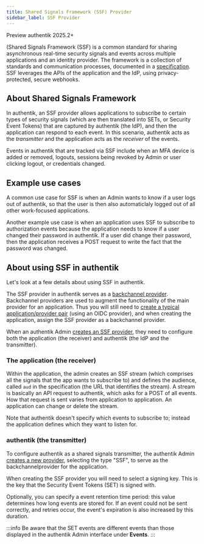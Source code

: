 ```yaml
---
title: Shared Signals Framework (SSF) Provider
sidebar_label: SSF Provider
---
```


<span class="badge badge--preview">Preview</span>
<span class="badge badge--version">authentik 2025.2+</span>
&nbsp;

 (Shared Signals Framework (SSF) is a common standard for sharing asynchronous real-time security signals and events across multiple applications and an identity provider. The framework is a collection of standards and communication processes, documented in a [specification](https://openid.net/specs/openid-sharedsignals-framework-1_0-ID3.html). SSF leverages the APIs of the application and the IdP, using privacy-protected, secure webhooks.

## About Shared Signals Framework

In authentik, an SSF provider allows applications to subscribe to certain types of security signals (which are then translated into SETs, or Security Event Tokens) that are captured by authentik (the IdP), and then the application can respond to each event. In this scenario, authentik acts as the *transmitter* and the application acts as the *receiver* of the events.

Events in authentik that are tracked via SSF include when an MFA device is added or removed, logouts, sessions being revoked by Admin or user clicking logout, or credentials changed.

## Example use cases

A common use case for SSF is when an Admin wants to know if a user logs out of authentik, so that the user is then also automaticlaly logged  out of all other work-focused applications.

Another example use case is when an application uses SSF to subscribe to authorization events because the application needs to know if a user changed their password in authentik. If a user did change their password, then the application receives a POST request to write the fact that the password was changed.

## About using SSF in authentik

Let's look at a few details about using SSF in authentik.

The SSF provider in authentik serves as a [backchannel provider](../../applications/manage_apps#backchannel-providers). Backchannel providers are used to augment the functionality of the main provider for an application. Thus you will still need to [create a typical application/provider pair](../../applications/manage_apps#instructions) (using an OIDC provider), and when creating the application, assign the SSF provider as a backchannel provider.

When an authentik Admin [creates an SSF provider](./create-ssf-provider), they need to configure both the application (the receiver) and authentik (the IdP and the transmitter).

### The application (the receiver)

Within the application, the admin creates an SSF stream (which comprises all the signals that the app wants to subscribe to) and defines the audience, called `aud` in the specification (the URL that identifies the stream). A stream is basically an API request to authentik, which asks for a POST of all events. How that request is sent varies from application to application. An application can change or delete the stream.

Note that authentik doesn't specify which events to subscribe to; instead the application defines which they want to listen for.

### authentik (the transmitter)

To configure authentik as a shared signals transmitter, the authentik Admin [creates a new provider](./create-ssf-provider), selecting the type "SSF", to serve as the backchannelprovider for the application.

When creating the SSF provider you will need to select a signing key. This is the key that the Security Event Tokens (SET) is signed with.

Optionally, you can specify a event retention time period: this value determines how long events are stored for. If an event could not be sent correctly, and retries occur, the event's expiration is also increased by this duration.

:::info
Be aware that the SET events are different events than those displayed in the authentik Admin interface under **Events**.
:::

